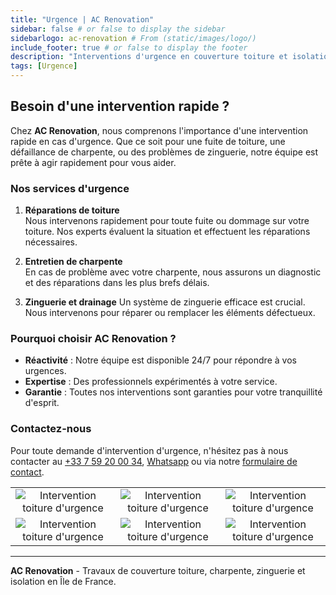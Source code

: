 ```yaml
---
title: "Urgence | AC Renovation"
sidebar: false # or false to display the sidebar
sidebarlogo: ac-renovation # From (static/images/logo/)
include_footer: true # or false to display the footer
description: "Interventions d'urgence en couverture toiture et isolation. Contactez AC Renovation pour des réparations rapides en Île de France."
tags: [Urgence]
---
```

## Besoin d'une intervention rapide ?

Chez **AC Renovation**, nous comprenons l'importance d'une intervention rapide en cas d'urgence. Que ce soit pour une fuite de toiture, une défaillance de charpente, ou des problèmes de zinguerie, notre équipe est prête à agir rapidement pour vous aider.

### Nos services d'urgence

1. **Réparations de toiture**  
   Nous intervenons rapidement pour toute fuite ou dommage sur votre toiture. Nos experts évaluent la situation et effectuent les réparations nécessaires.

2. **Entretien de charpente**  
   En cas de problème avec votre charpente, nous assurons un diagnostic et des réparations dans les plus brefs délais.

3. **Zinguerie et drainage**
   Un système de zinguerie efficace est crucial. Nous intervenons pour réparer ou remplacer les éléments défectueux.

### Pourquoi choisir AC Renovation ?

- **Réactivité** : Notre équipe est disponible 24/7 pour répondre à vos urgences.
- **Expertise** : Des professionnels expérimentés à votre service.
- **Garantie** : Toutes nos interventions sont garanties pour votre tranquillité d'esprit.

### Contactez-nous

Pour toute demande d'intervention d'urgence, n'hésitez pas à nous contacter au [+33 7 59 20 00 34](tel:+33759200034), [Whatsapp](https://wa.me/33759200034) ou via notre [formulaire de contact](../index.html#contact).

||||
|:-:|:-:|:-:|
|![Intervention toiture d'urgence](/images/illustrations/images/acrenovation-urgence-2.jpg)|![Intervention toiture d'urgence](/images/illustrations/images/acrenovation-urgence-3.jpg)|![Intervention toiture d'urgence](/images/illustrations/images/acrenovation-urgence-4.jpg)|
|![Intervention toiture d'urgence](/images/illustrations/images/acrenovation-urgence-beta.jpg)|![Intervention toiture d'urgence](/images/illustrations/images/acrenovation-urgence-gamma.jpg)|![Intervention toiture d'urgence](/images/illustrations/images/acrenovation-urgence-eta.jpg)|


---

**AC Renovation** - Travaux de couverture toiture, charpente, zinguerie et isolation en Île de France.
